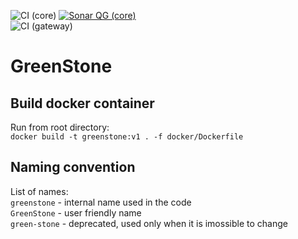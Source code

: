 ![CI (core)](https://github.com/asamal/greenstone/workflows/Java%20CI%20with%20Maven%20(core)/badge.svg)
[![Sonar QG (core)](https://sonarcloud.io/api/project_badges/measure?project=greenstone&metric=alert_status)](https://sonarcloud.io/dashboard?id=greenstone)  
![CI (gateway)](https://github.com/asamal/greenstone/workflows/Java%20CI%20with%20Maven%20(gateway)/badge.svg)

# GreenStone

## Build docker container 

Run from root directory:  
`docker build -t greenstone:v1 . -f docker/Dockerfile`

## Naming convention 

List of names:  
`greenstone` - internal name used in the code  
`GreenStone` - user friendly name  
`green-stone` - deprecated, used only when it is imossible to change  
